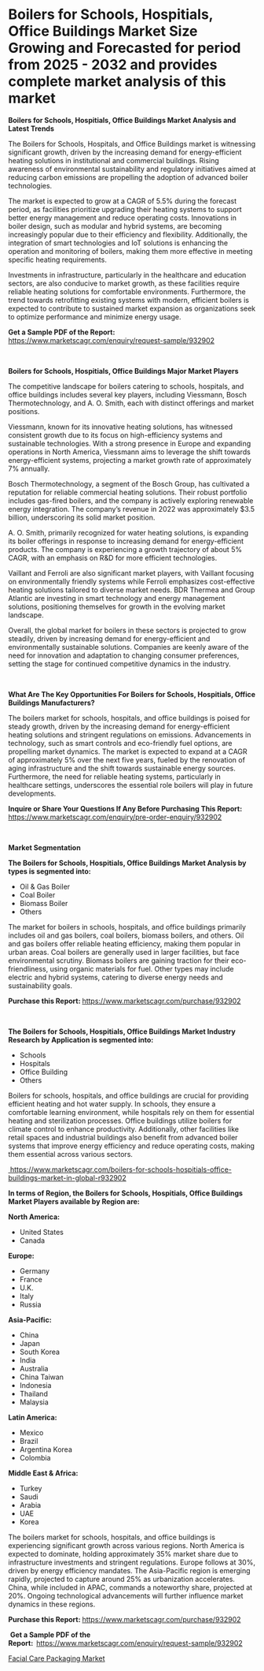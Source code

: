 <p><h1>Boilers for Schools, Hospitials, Office Buildings Market Size Growing and Forecasted for period from 2025 - 2032 and provides complete market analysis of this market</h1></p><p><strong>Boilers for Schools, Hospitials, Office Buildings Market Analysis and Latest Trends</strong></p>
<p><p>The Boilers for Schools, Hospitals, and Office Buildings market is witnessing significant growth, driven by the increasing demand for energy-efficient heating solutions in institutional and commercial buildings. Rising awareness of environmental sustainability and regulatory initiatives aimed at reducing carbon emissions are propelling the adoption of advanced boiler technologies. </p><p>The market is expected to grow at a CAGR of 5.5% during the forecast period, as facilities prioritize upgrading their heating systems to support better energy management and reduce operating costs. Innovations in boiler design, such as modular and hybrid systems, are becoming increasingly popular due to their efficiency and flexibility. Additionally, the integration of smart technologies and IoT solutions is enhancing the operation and monitoring of boilers, making them more effective in meeting specific heating requirements.</p><p>Investments in infrastructure, particularly in the healthcare and education sectors, are also conducive to market growth, as these facilities require reliable heating solutions for comfortable environments. Furthermore, the trend towards retrofitting existing systems with modern, efficient boilers is expected to contribute to sustained market expansion as organizations seek to optimize performance and minimize energy usage.</p></p>
<p><strong>Get a Sample PDF of the Report:&nbsp;</strong> <a href="https://www.marketscagr.com/enquiry/request-sample/932902?utm_campaign=2461&utm_medium=2&utm_source=Github&utm_content=ia&utm_term=21032025&utm_id=boilers-for-schools-hospitials-office-buildings">https://www.marketscagr.com/enquiry/request-sample/932902</a></p>
<p>&nbsp;</p>
<p><strong>Boilers for Schools, Hospitials, Office Buildings Major Market Players</strong></p>
<p><p>The competitive landscape for boilers catering to schools, hospitals, and office buildings includes several key players, including Viessmann, Bosch Thermotechnology, and A. O. Smith, each with distinct offerings and market positions.</p><p>Viessmann, known for its innovative heating solutions, has witnessed consistent growth due to its focus on high-efficiency systems and sustainable technologies. With a strong presence in Europe and expanding operations in North America, Viessmann aims to leverage the shift towards energy-efficient systems, projecting a market growth rate of approximately 7% annually.</p><p>Bosch Thermotechnology, a segment of the Bosch Group, has cultivated a reputation for reliable commercial heating solutions. Their robust portfolio includes gas-fired boilers, and the company is actively exploring renewable energy integration. The company’s revenue in 2022 was approximately $3.5 billion, underscoring its solid market position.</p><p>A. O. Smith, primarily recognized for water heating solutions, is expanding its boiler offerings in response to increasing demand for energy-efficient products. The company is experiencing a growth trajectory of about 5% CAGR, with an emphasis on R&D for more efficient technologies.</p><p>Vaillant and Ferroli are also significant market players, with Vaillant focusing on environmentally friendly systems while Ferroli emphasizes cost-effective heating solutions tailored to diverse market needs. BDR Thermea and Group Atlantic are investing in smart technology and energy management solutions, positioning themselves for growth in the evolving market landscape.</p><p>Overall, the global market for boilers in these sectors is projected to grow steadily, driven by increasing demand for energy-efficient and environmentally sustainable solutions. Companies are keenly aware of the need for innovation and adaptation to changing consumer preferences, setting the stage for continued competitive dynamics in the industry.</p></p>
<p>&nbsp;</p>
<p><strong>What Are The Key Opportunities For Boilers for Schools, Hospitials, Office Buildings Manufacturers?</strong></p>
<p><p>The boilers market for schools, hospitals, and office buildings is poised for steady growth, driven by the increasing demand for energy-efficient heating solutions and stringent regulations on emissions. Advancements in technology, such as smart controls and eco-friendly fuel options, are propelling market dynamics. The market is expected to expand at a CAGR of approximately 5% over the next five years, fueled by the renovation of aging infrastructure and the shift towards sustainable energy sources. Furthermore, the need for reliable heating systems, particularly in healthcare settings, underscores the essential role boilers will play in future developments.</p></p>
<p><strong>Inquire or Share Your Questions If Any Before Purchasing This Report:</strong> <a href="https://www.marketscagr.com/enquiry/pre-order-enquiry/932902?utm_campaign=2461&utm_medium=2&utm_source=Github&utm_content=ia&utm_term=21032025&utm_id=boilers-for-schools-hospitials-office-buildings">https://www.marketscagr.com/enquiry/pre-order-enquiry/932902</a></p>
<p>&nbsp;</p>
<p><strong>Market Segmentation</strong></p>
<p><strong>The Boilers for Schools, Hospitials, Office Buildings Market Analysis by types is segmented into:</strong></p>
<p><ul><li>Oil & Gas Boiler</li><li>Coal Boiler</li><li>Biomass Boiler</li><li>Others</li></ul></p>
<p><p>The market for boilers in schools, hospitals, and office buildings primarily includes oil and gas boilers, coal boilers, biomass boilers, and others. Oil and gas boilers offer reliable heating efficiency, making them popular in urban areas. Coal boilers are generally used in larger facilities, but face environmental scrutiny. Biomass boilers are gaining traction for their eco-friendliness, using organic materials for fuel. Other types may include electric and hybrid systems, catering to diverse energy needs and sustainability goals.</p></p>
<p><strong>Purchase this Report:&nbsp;</strong><a href="https://www.marketscagr.com/purchase/932902?utm_campaign=2461&utm_medium=2&utm_source=Github&utm_content=ia&utm_term=21032025&utm_id=boilers-for-schools-hospitials-office-buildings">https://www.marketscagr.com/purchase/932902</a></p>
<p>&nbsp;</p>
<p><strong>The Boilers for Schools, Hospitials, Office Buildings Market Industry Research by Application is segmented into:</strong></p>
<p><ul><li>Schools</li><li>Hospitals</li><li>Office Building</li><li>Others</li></ul></p>
<p><p>Boilers for schools, hospitals, and office buildings are crucial for providing efficient heating and hot water supply. In schools, they ensure a comfortable learning environment, while hospitals rely on them for essential heating and sterilization processes. Office buildings utilize boilers for climate control to enhance productivity. Additionally, other facilities like retail spaces and industrial buildings also benefit from advanced boiler systems that improve energy efficiency and reduce operating costs, making them essential across various sectors.</p></p>
<p><a href="https://www.marketscagr.com/boilers-for-schools-hospitials-office-buildings-market-in-global-r932902?utm_campaign=2461&utm_medium=2&utm_source=Github&utm_content=ia&utm_term=21032025&utm_id=boilers-for-schools-hospitials-office-buildings">&nbsp;https://www.marketscagr.com/boilers-for-schools-hospitials-office-buildings-market-in-global-r932902</a></p>
<p><strong>In terms of Region, the Boilers for Schools, Hospitials, Office Buildings Market Players available by Region are:</strong></p>
<p>
    <p> <strong> North America: </strong>
        <ul>
            <li>United States</li>
            <li>Canada</li>
        </ul>
        </p> 
    <p> <strong> Europe: </strong>
        <ul>
            <li>Germany</li>
            <li>France</li>
            <li>U.K.</li>
            <li>Italy</li>
            <li>Russia</li>
        </ul>
        </p> 
    <p> <strong> Asia-Pacific: </strong>
        <ul>
            <li>China</li>
            <li>Japan</li>
            <li>South Korea</li>
            <li>India</li>
            <li>Australia</li>
            <li>China Taiwan</li>
            <li>Indonesia</li>
            <li>Thailand</li>
            <li>Malaysia</li>
        </ul>
        </p> 
    <p> <strong> Latin America: </strong>
        <ul>
            <li>Mexico</li>
            <li>Brazil</li>
            <li>Argentina Korea</li>
            <li>Colombia</li>
        </ul>
        </p> 
    <p> <strong> Middle East & Africa: </strong>
        <ul>
            <li>Turkey</li>
            <li>Saudi</li>
            <li>Arabia</li>
            <li>UAE</li>
            <li>Korea</li>
        </ul>
    </p>
    </p>
<p><p>The boilers market for schools, hospitals, and office buildings is experiencing significant growth across various regions. North America is expected to dominate, holding approximately 35% market share due to infrastructure investments and stringent regulations. Europe follows at 30%, driven by energy efficiency mandates. The Asia-Pacific region is emerging rapidly, projected to capture around 25% as urbanization accelerates. China, while included in APAC, commands a noteworthy share, projected at 20%. Ongoing technological advancements will further influence market dynamics in these regions.</p></p>
<p><strong>Purchase this Report: </strong><a href="https://www.marketscagr.com/purchase/932902?utm_campaign=2461&utm_medium=2&utm_source=Github&utm_content=ia&utm_term=21032025&utm_id=boilers-for-schools-hospitials-office-buildings">https://www.marketscagr.com/purchase/932902</a></p>
<p>&nbsp;<strong>Get a Sample PDF of the Report:&nbsp;&nbsp;</strong><a href="https://www.marketscagr.com/enquiry/request-sample/932902?utm_campaign=2461&utm_medium=2&utm_source=Github&utm_content=ia&utm_term=21032025&utm_id=boilers-for-schools-hospitials-office-buildings">https://www.marketscagr.com/enquiry/request-sample/932902</a></p>
<p><strong></strong></p>
<p><p><a href="https://github.com/buseknoden2b/Market-Research-Report-List-1/blob/main/facial-care-packaging-market.md?utm_campaign=2461&utm_medium=2&utm_source=Github&utm_content=ia&utm_term=21032025&utm_id=boilers-for-schools-hospitials-office-buildings">Facial Care Packaging Market</a></p></p>
